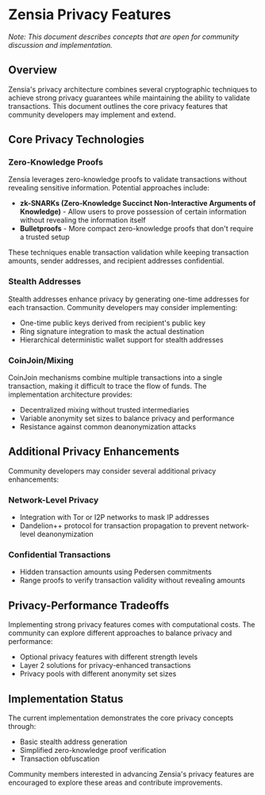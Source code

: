 # Zensia Privacy Features

*Note: This document describes concepts that are open for community discussion and implementation.*

## Overview

Zensia's privacy architecture combines several cryptographic techniques to achieve strong privacy guarantees while maintaining the ability to validate transactions. This document outlines the core privacy features that community developers may implement and extend.

## Core Privacy Technologies

### Zero-Knowledge Proofs

Zensia leverages zero-knowledge proofs to validate transactions without revealing sensitive information. Potential approaches include:

- **zk-SNARKs (Zero-Knowledge Succinct Non-Interactive Arguments of Knowledge)** - Allow users to prove possession of certain information without revealing the information itself
- **Bulletproofs** - More compact zero-knowledge proofs that don't require a trusted setup

These techniques enable transaction validation while keeping transaction amounts, sender addresses, and recipient addresses confidential.

### Stealth Addresses

Stealth addresses enhance privacy by generating one-time addresses for each transaction. Community developers may consider implementing:

- One-time public keys derived from recipient's public key
- Ring signature integration to mask the actual destination
- Hierarchical deterministic wallet support for stealth addresses

### CoinJoin/Mixing

CoinJoin mechanisms combine multiple transactions into a single transaction, making it difficult to trace the flow of funds. The implementation architecture provides:

- Decentralized mixing without trusted intermediaries
- Variable anonymity set sizes to balance privacy and performance
- Resistance against common deanonymization attacks

## Additional Privacy Enhancements

Community developers may consider several additional privacy enhancements:

### Network-Level Privacy

- Integration with Tor or I2P networks to mask IP addresses
- Dandelion++ protocol for transaction propagation to prevent network-level deanonymization

### Confidential Transactions

- Hidden transaction amounts using Pedersen commitments
- Range proofs to verify transaction validity without revealing amounts

## Privacy-Performance Tradeoffs

Implementing strong privacy features comes with computational costs. The community can explore different approaches to balance privacy and performance:

- Optional privacy features with different strength levels
- Layer 2 solutions for privacy-enhanced transactions
- Privacy pools with different anonymity set sizes

## Implementation Status

The current implementation demonstrates the core privacy concepts through:

- Basic stealth address generation
- Simplified zero-knowledge proof verification
- Transaction obfuscation

Community members interested in advancing Zensia's privacy features are encouraged to explore these areas and contribute improvements.
